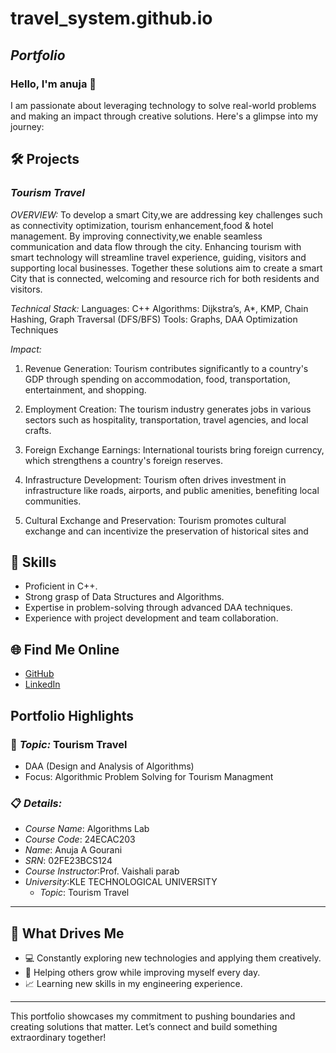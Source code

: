 # travel_system.github.io
## *Portfolio*

### Hello, I'm anuja 👋

I am passionate about leveraging technology to solve real-world problems and making an impact through creative solutions. 
Here's a glimpse into my journey:  


## 🛠 Projects

### *Tourism Travel* 

*OVERVIEW:* 
To develop a smart City,we are addressing key challenges such as connectivity optimization, tourism enhancement,food & hotel management. By improving connectivity,we enable seamless communication and data flow through the city. Enhancing tourism with smart technology will streamline travel experience, guiding, visitors and supporting local businesses. Together these solutions aim to create a smart City that is connected, welcoming and resource rich for both residents and visitors.

*Technical Stack:* 
Languages: C++
Algorithms: Dijkstra’s, A*, KMP, Chain Hashing, Graph Traversal (DFS/BFS)
Tools: Graphs, DAA Optimization Techniques

*Impact:*
1. Revenue Generation:
Tourism contributes significantly to a country's GDP through spending on accommodation, food, transportation, entertainment, and shopping.


2. Employment Creation:
The tourism industry generates jobs in various sectors such as hospitality, transportation, travel agencies, and local crafts.


3. Foreign Exchange Earnings:
International tourists bring foreign currency, which strengthens a country's foreign reserves.


4. Infrastructure Development:
Tourism often drives investment in infrastructure like roads, airports, and public amenities, benefiting local communities.


5. Cultural Exchange and Preservation:
Tourism promotes cultural exchange and can incentivize the preservation of historical sites and

## 🚀 Skills  

- Proficient in C++. 
- Strong grasp of Data Structures and Algorithms.  
- Expertise in problem-solving through advanced DAA techniques.  
- Experience with project development and team collaboration.  


## 🌐 Find Me Online

- [GitHub](https://github.com/AnujaGourani/travel_system.github.io/edit/main/README.md)
- [LinkedIn](https://www.linkedin.com/in/basavaraj-gourani-88a537345/)

## Portfolio Highlights

### 🎯 *Topic:* Tourism Travel

- DAA (Design and Analysis of Algorithms)  
- Focus: Algorithmic Problem Solving for Tourism Managment  

### 📋 *Details:*

- *Course Name*: Algorithms Lab 
- *Course Code*: 24ECAC203  
- *Name*: Anuja A Gourani
- *SRN*: 02FE23BCS124
- *Course Instructor*:Prof. Vaishali parab
- *University*:KLE TECHNOLOGICAL UNIVERSITY
  - *Topic*: Tourism Travel
---

## 🎨 What Drives Me  
- 💻 Constantly exploring new technologies and applying them creatively.
- 🤝 Helping others grow while improving myself every day.  
- 📈 Learning new skills in my engineering experience.  

---

This portfolio showcases my commitment to pushing boundaries and creating solutions that matter. 
Let’s connect and build something extraordinary together!
